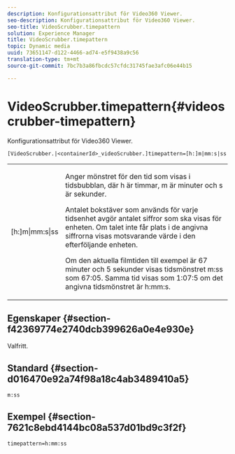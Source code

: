 ```yaml
---
description: Konfigurationsattribut för Video360 Viewer.
seo-description: Konfigurationsattribut för Video360 Viewer.
seo-title: VideoScrubber.timepattern
solution: Experience Manager
title: VideoScrubber.timepattern
topic: Dynamic media
uuid: 73651147-d122-4466-ad74-e5f9438a9c56
translation-type: tm+mt
source-git-commit: 7bc7b3a86fbcdc57cfdc31745fae3afc06e44b15

---
```



# VideoScrubber.timepattern{#videoscrubber-timepattern}

Konfigurationsattribut för Video360 Viewer.

`[VideoScrubber.|<containerId>_videoScrubber.]timepattern=[h:]m|mm:s|ss`

<table id="table_C616483932C2482CA9794DDD7313FD7C"> 
 <tbody> 
  <tr> 
   <td colname="col1"> <p> <span class="codeph"> [h:]m|mm:s|ss</span> </p> </td> 
   <td colname="col2"> <p> Anger mönstret för den tid som visas i tidsbubblan, där <span class="codeph"> h</span> är timmar, <span class="codeph"> m</span> är minuter och <span class="codeph"> s</span> är sekunder. </p> <p>Antalet bokstäver som används för varje tidsenhet avgör antalet siffror som ska visas för enheten. Om talet inte får plats i de angivna siffrorna visas motsvarande värde i den efterföljande enheten. </p> <p>Om den aktuella filmtiden till exempel är 67 minuter och 5 sekunder visas tidsmönstret <span class="codeph"> m:ss</span> som 67:05. Samma tid visas som 1:07:5 om det angivna tidsmönstret är <span class="codeph"> h:mm:s</span>. </p> </td> 
  </tr> 
 </tbody> 
</table>

## Egenskaper {#section-f42369774e2740dcb399626a0e4e930e}

Valfritt.

## Standard {#section-d016470e92a74f98a18c4ab3489410a5}

`m:ss`

## Exempel {#section-7621c8ebd4144bc08a537d01bd9c3f2f}

```
timepattern=h:mm:ss
```

